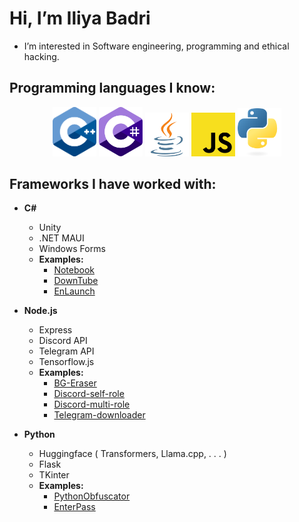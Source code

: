 
# Hi, I’m Iliya Badri

- I’m interested in Software engineering, programming and ethical hacking.

## **Programming languages I know:** 

<div inline=true align="center">
    <img src="https://raw.githubusercontent.com/IliyaBadri/IliyaBadri/main/cpp_logo.svg" alt="drawing" width="70"/>
    <img src="https://raw.githubusercontent.com/IliyaBadri/IliyaBadri/main/cs_logo.svg" alt="drawing" width="70"/>
    <img src="https://raw.githubusercontent.com/IliyaBadri/IliyaBadri/main/j_logo.svg" alt="drawing" width="70"/>
    <img src="https://raw.githubusercontent.com/IliyaBadri/IliyaBadri/main/js_logo.svg" alt="drawing" width="70"/>
    <img src="https://raw.githubusercontent.com/IliyaBadri/IliyaBadri/main/py_logo.svg" alt="drawing" width="70"/>
</div>

## **Frameworks I have worked with:**
- **C#**
	-  Unity
	- .NET MAUI
	- Windows Forms
	- **Examples:**
		- [Notebook](https://github.com/enterace/Notebook)
		- [DownTube](https://github.com/enterace/DownTube)
		- [EnLaunch](https://github.com/IliyaBadri/EnLaunch)
	
- **Node.js** 
  - Express
  - Discord API
  - Telegram API
  - Tensorflow.js
  - **Examples:**
	  - [BG-Eraser](https://github.com/IliyaBadri/BG-Eraser)
	  - [Discord-self-role](https://github.com/IliyaBadri/Discord-self-role)
	  - [Discord-multi-role](https://github.com/IliyaBadri/Discord-multi-role)
	  - [Telegram-downloader](https://github.com/IliyaBadri/Telegram-downloader)

- **Python**
	- Huggingface ( Transformers, Llama.cpp, . . . )
	- Flask
	- TKinter
	- **Examples:**
		- [PythonObfuscator](https://github.com/IliyaBadri/PythonObfuscator)
		- [EnterPass](https://github.com/enterace/EnterPass)
